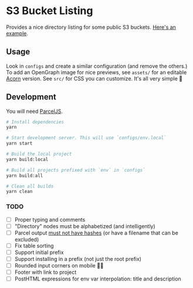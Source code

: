 # S3 Bucket Listing

Provides a nice directory listing for some public S3 buckets. [Here's an example](https://public.nikhil.io).

## Usage

Look in `configs` and create a similar configuration (and remove the others.) To add an OpenGraph image for nice previews, see `assets/` for an editable [Acorn](https://flyingmeat.com/acorn/) version. See `src/` for CSS you can customize. It's all very simple 🤗

## Development

You will need [ParcelJS](https://parceljs.org/).

```bash
# Install dependencies
yarn

# Start development server. This will use `configs/env.local`
yarn start

# Build the local project
yarn build:local

# Build all projects prefixed with `env` in `configs`
yarn build:all

# Clean all builds
yarn clean
```

### TODO

* [ ] Proper typing and comments
* [ ] "Directory" nodes must be alphabetized (and intelligently)
* [ ] Parcel output [must not have hashes](https://github.com/parcel-bundler/parcel/issues/5894) (or have a filename that can be excluded)
* [ ] Fix table sorting
* [ ] Support initial prefix
* [ ] Support installing in a prefix (not just the root prefix)
* [ ] Rounded input corners on mobile 🤦‍♀️
* [ ] Footer with link to project
* [ ] PostHTML expressions for env var interpolation: title and description
